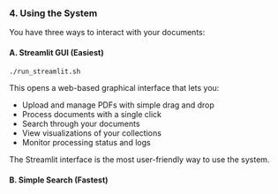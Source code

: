 ### 4. Using the System

You have three ways to interact with your documents:

#### A. Streamlit GUI (Easiest)
```bash
./run_streamlit.sh
```
This opens a web-based graphical interface that lets you:
- Upload and manage PDFs with simple drag and drop
- Process documents with a single click
- Search through your documents
- View visualizations of your collections
- Monitor processing status and logs

The Streamlit interface is the most user-friendly way to use the system.

#### B. Simple Search (Fastest)
